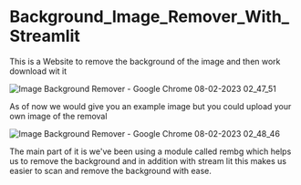 # Background_Image_Remover_With_Streamlit


This is a Website to remove the background of the image and then work download wit it <br>


![Image Background Remover - Google Chrome 08-02-2023 02_47_51](https://user-images.githubusercontent.com/82018631/217368203-7338bb67-6a46-4191-86b9-cbb4bffef782.png)

As of now we would give you an example image but you could upload your own image of the removal <br>

 ![Image Background Remover - Google Chrome 08-02-2023 02_48_46](https://user-images.githubusercontent.com/82018631/217368122-df7176d2-1af7-4ea6-b486-a7c43abd581f.png)


The main part of it is we've been using a module called rembg which helps us to remove the background and in addition with stream lit this makes us easier to scan and remove the background with ease.

